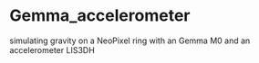 # Gemma_accelerometer
simulating gravity on a NeoPixel ring with an Gemma M0 and an accelerometer LIS3DH
